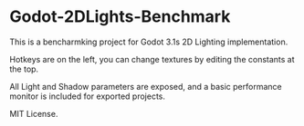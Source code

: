 # Godot-2DLights-Benchmark

This is a bencharmking project for Godot 3.1s 2D Lighting implementation.

Hotkeys are on the left, you can change textures by editing the constants at the top.

All Light and Shadow parameters are exposed, and a basic performance monitor is included for exported projects.

MIT License.
